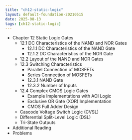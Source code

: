 ```yaml
---
title: "ch12-static-logic"
layout: default-foundation-20210515
date: 2025-08-13
tags: [ch12-static-logic]
---
```


- Chapter 12 Static Logic Gates
  - 12.1 DC Characteristics of the NAND and NOR Gates
    - 12.1.1 DC Characteristics of the NAND Gate
    - 12.1.2 DC Characteristics of the NOR Gate
  - 12.2 Layout of the NAND and NOR Gates
  - 12.3 Switching Characteristics
    - Parallel Connection of MOSFETs
    - Series Connection of MOSFETs
    - 12.3.1 NAND Gate
    - 12.3.2 Number of Inputs
  - 12.4 Complex CMOS Logic Gates
    - Example Implementations with AOI Logic
    - Exclusive OR Gate (XOR) Implementation
    - CMOS Full Adder Design
  - Cascode Voltage Switch Logic (CVSL)
  - Differential Split-Level Logic (DSL)
  - Tri-State Outputs
- Additional Reading
- Problems
